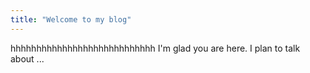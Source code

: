 ```yaml
---
title: "Welcome to my blog"
---
```

hhhhhhhhhhhhhhhhhhhhhhhhhhhh
I'm glad you are here. I plan to talk about ...

